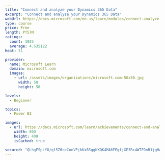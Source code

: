 ```yaml
---
title: "Connect and analyze your Dynamics 365 Data​"
excerpt: "Connect and analyze your Dynamics 365 Data​"
webUrl: https://docs.microsoft.com/en-us/learn/modules/connect-analyze-dynamics-365-data/
type: course
price: Free
length: PT57M
ratings:
  count: 1025
  average: 4.635122
heat: 51

provider:
  name: Microsoft Learn
  domain: microsoft.com
  images:
    - url: /assets/images/organizations/microsoft.com-50x50.jpg
      width: 50
      height: 50

levels:
  - Beginner

topics:
  - Power BI

images:
  - url: https://docs.microsoft.com/learn/achievements/connect-and-analyze-your-microsoft-dynamics-365-data-social.png
    width: 800
    height: 400
    isCached: true

secured: "QLhgFSpLY8/ql5Z6ceConVPjkKxB3ggKXQK4MA6FEgfjXE3Rc4WTFOmR1jgHAycD7hqq0Cy2CtE4Y3XiiAlUoUgV0Ppo7kBWWwWtMAY7L9x2EAybQohYpTvnJGjRD2fUmcqEkZlWPNQHlduuAuDanMyRh/6NRdJ1fPaPD96tsWMEhBGoDcmtsX+Mgl0qQrUOscW2kLz7ZHHHOX1+7+DmDfOygqDVHVYE5vl9XmPma6iTzc0eGjLMqKm8NlgCfZNMPqFvx2G0bKDQrW7+CyJFpofkls084OqD1fNfCczWTuC/W4aknh0HyuDmMhnl1z9kBTAhS4JfFVzejZ+lxQUZSf2haVZ1vdudDn7KHGkzn7xUSRFEg+uZyLKiMHoyq26VT6saQAsh8EzHU4LDpD949TTnEw9FNvSOygL3aWKRHa0=;upGZvUA8quErxD5DRgQzQQ=="
---
```


